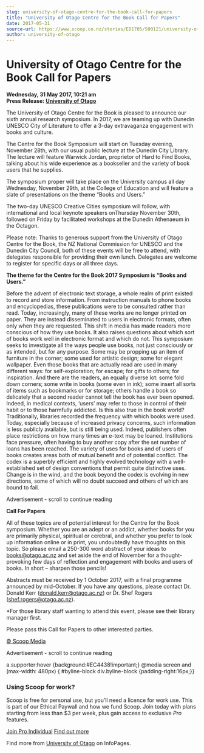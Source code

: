 ```yaml
---
slug: university-of-otago-centre-for-the-book-call-for-papers
title: "University of Otago Centre for the Book Call for Papers"
date: 2017-05-31
source-url: https://www.scoop.co.nz/stories/ED1705/S00121/university-of-otago-centre-for-the-book-call-for-papers.htm
author: university-of-otago
---
```

University of Otago Centre for the Book Call for Papers
=======================================================

**Wednesday, 31 May 2017, 10:21 am**  
**Press Release: [University of Otago](https://info.scoop.co.nz/University_of_Otago)**

The University of Otago Centre for the Book is pleased to announce our sixth annual research symposium. In 2017, we are teaming up with Dunedin UNESCO City of Literature to offer a 3-day extravaganza engagement with books and culture.

The Centre for the Book Symposium will start on Tuesday evening, November 28th, with our usual public lecture at the Dunedin City Library. The lecture will feature Warwick Jordan, proprietor of Hard to Find Books, talking about his wide experience as a bookseller and the variety of book users that he supplies.

The symposium proper will take place on the University campus all day Wednesday, November 29th, at the College of Education and will feature a slate of presentations on the theme “Books and Users.”

The two-day UNESCO Creative Cities symposium will follow, with international and local keynote speakers onThursday November 30th, followed on Friday by facilitated workshops at the Dunedin Athenaeum in the Octagon.

Please note: Thanks to generous support from the University of Otago Centre for the Book, the NZ National Commission for UNESCO and the Dunedin City Council, both of these events will be free to attend, with delegates responsible for providing their own lunch. Delegates are welcome to register for specific days or all three days.

**The theme for the Centre for the Book 2017 Symposium is “Books and Users.”**

Before the advent of electronic text storage, a whole realm of print existed to record and store information. From instruction manuals to phone books and encyclopedias, these publications were to be consulted rather than read. Today, increasingly, many of these works are no longer printed on paper. They are instead disseminated to users in electronic formats, often only when they are requested. This shift in media has made readers more conscious of how they use books. It also raises questions about which sort of books work well in electronic format and which do not. This symposium seeks to investigate all the ways people use books, not just consciously or as intended, but for any purpose. Some may be propping up an item of furniture in the corner; some used for artistic design; some for elegant wallpaper. Even those books that are actually read are used in many different ways: for self-exploration; for escape; for gifts to others; for inspiration. And there are the readers, an equally diverse lot: some fold down corners; some write in books (some even in ink); some insert all sorts of items such as bookmarks or for storage; others handle a book so delicately that a second reader cannot tell the book has ever been opened. Indeed, in medical contexts, ‘users’ may refer to those in control of their habit or to those harmfully addicted. Is this also true in the book world? Traditionally, libraries recorded the frequency with which books were used. Today, especially because of increased privacy concerns, such information is less publicly available, but is still being used. Indeed, publishers often place restrictions on how many times an e-text may be loaned. Institutions face pressure, often having to buy another copy after the set number of loans has been reached. The variety of uses for books and of users of books creates areas both of mutual benefit and of potential conflict. The codex is a superbly efficient and highly evolved technology with a well-established set of design conventions that permit quite distinctive uses. Change is in the wind, and the book beyond the codex is evolving in new directions, some of which will no doubt succeed and others of which are bound to fail.

Advertisement - scroll to continue reading





**Call For Papers**

All of these topics are of potential interest for the Centre for the Book symposium. Whether you are an adept or an addict, whether books for you are primarily physical, spiritual or cerebral, and whether you prefer to look up information online or in print, you undoubtedly have thoughts on this topic. So please email a 250-300 word abstract of your ideas to books@otago.ac.nz and set aside the end of November for a thought-provoking few days of reflection and engagement with books and users of books. In short – sharpen those pencils!

Abstracts must be received by 1 October 2017, with a final programme announced by mid-October. If you have any questions, please contact Dr. Donald Kerr (donald.kerr@otago.ac.nz) or Dr. Shef Rogers (shef.rogers@otago.ac.nz).

\*For those library staff wanting to attend this event, please see their library manager first.

Please pass this Call for Papers to other interested parties.

[© Scoop Media](http://www.scoop.co.nz/about/terms.html)  

Advertisement - scroll to continue reading



a.supporter:hover {background:#EC4438!important;} @media screen and (max-width: 480px) { #byline-block div.byline-block {padding-right:16px;}}

### Using Scoop for work?

Scoop is free for personal use, but you’ll need a licence for work use. This is part of our Ethical Paywall and how we fund Scoop. Join today with plans starting from less than $3 per week, plus gain access to exclusive _Pro_ features.  
  
[Join Pro Individual](https://pro.scoop.co.nz/Individual/?from=ProIn24) [Find out more](https://pro.scoop.co.nz/using-scoop-for-work/?from=ProIn24)

Find more from [University of Otago](https://info.scoop.co.nz/University_of_Otago) on InfoPages.